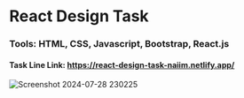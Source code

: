 # React Design Task
### Tools: HTML, CSS, Javascript, Bootstrap, React.js

#### Task Line Link: https://react-design-task-naiim.netlify.app/

![Screenshot 2024-07-28 230225](https://github.com/user-attachments/assets/53c93ad7-4cfa-44d0-8c83-993ff1e9dca0)
